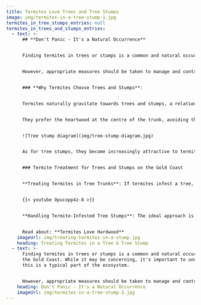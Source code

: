 ```yaml
---
title: Termites Love Trees and Tree Stumps
image: img/termites-in-a-tree-stump-1.jpg
termites_in_tree_stumps_entries: null
termites_in_trees_and_stumps_entries:
  - text: >-
      ## **Don't Panic - It's a Natural Occurrence**


      Finding termites in trees or stumps is a common and natural occurrence on the Gold Coast. While it may be concerning, it's important to understand this is a typical part of the ecosystem. 


      However, appropriate measures should be taken to manage and control termite infestations in these areas to prevent potential damage to other structures.


      ### **Why Termites Choose Trees and Stumps**:


      Termites naturally gravitate towards trees and stumps, a relationship that has been ongoing for millions of years. Trees, especially eucalyptus (gum trees) common in Australia, offer an ideal habitat for termites. 


      They prefer the heartwood at the centre of the trunk, avoiding the sapwood and growth rings. To termites, trees are akin to towering restaurants, providing both nourishment and shelter.


      ![Tree stump diagram](img/tree-stump-diagram.jpg)


      As for tree stumps, they become increasingly attractive to termites as they age. The aging wood becomes more susceptible and appealing to these pests. Aged stumps offer termites a substantial food source and a secure nesting site, making them prime targets for termite colonization.


      ### Termite Treatment for Trees and Stumps on the Gold Coast


      **Treating Termites in Tree Trunks**: If termites infest a tree, our skilled Technicians will drill into the trunk to locate hollow areas potentially housing termites. Using a borescope for visual confirmation, once termites are detected, we inject a safe, non-repellent transfer chemical (Termidor) directly into the tree. This treatment not only eradicates termites but also benefits the tree's health by halting internal damage. We ensure to seal all drill holes with plugs or sealant for a neat finish.


      {{< youtube Opucopp4z-8 >}}


      **Handling Termite-Infested Tree Stumps**: The ideal approach is to prevent termite infestation in tree stumps by removing them entirely. If you've recently had a tree cut down, we recommend having the stump ground out promptly. For stumps already hosting termites or nests, our Technicians can treat them using Termidor before stump removal. This ensures complete termite eradication from your property.


      Read about: **Termites Love Hardwood**
    imageUrl: img/treating-termites-in-a-stump.jpg
    heading: Treating Termites in a Tree & Tree Stump
  - text: >-
      Finding termites in trees or stumps is a common and natural occurrence on
      the Gold Coast. While it may be concerning, it's important to understand
      this is a typical part of the ecosystem. 


      However, appropriate measures should be taken to manage and control termite infestations in these areas to prevent potential damage to other structures.
    heading: Don't Panic - It's a Natural Occurrence
    imageUrl: img/termites-in-a-tree-stump-3.jpg
---
```

